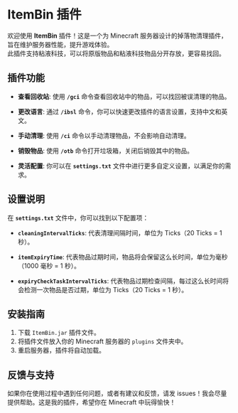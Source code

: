 # ItemBin 插件

欢迎使用 **ItemBin** 插件！这是一个为 Minecraft 服务器设计的掉落物清理插件，旨在维护服务器性能，提升游戏体验。<br>
此插件支持粘液科技，可以将原版物品和粘液科技物品分开存放，更容易找回。

## 插件功能

- **查看回收站**: 使用 **`/gci`** 命令查看回收站中的物品，可以找回被误清理的物品。
  
- **更改语言**: 通过 **`/ibsl`** 命令，你可以快速更改插件的语言设置，支持中文和英文。

- **手动清理**: 使用 **`/ci`** 命令以手动清理物品，不会影响自动清理。

- **销毁物品**: 使用 **`/otb`** 命令打开垃圾箱，关闭后销毁其中的物品。

- **灵活配置**: 你可以在 **`settings.txt`** 文件中进行更多自定义设置，以满足你的需求。

## 设置说明

在 **`settings.txt`** 文件中，你可以找到以下配置项：

- **`cleaningIntervalTicks`**: 代表清理间隔时间，单位为 Ticks（20 Ticks = 1 秒）。
  
- **`itemExpiryTime`**: 代表物品过期时间，物品将会保留这么长时间，单位为毫秒（1000 毫秒 = 1 秒）。

- **`expiryCheckTaskIntervalTicks`**: 代表物品过期检查间隔，每过这么长时间将会检测一次物品是否过期，单位为 Ticks（20 Ticks = 1 秒）。

## 安装指南

1. 下载 `ItemBin.jar` 插件文件。
2. 将插件文件放入你的 Minecraft 服务器的 `plugins` 文件夹中。
3. 重启服务器，插件将自动加载。

## 反馈与支持

如果你在使用过程中遇到任何问题，或者有建议和反馈，请发 issues！我会尽量提供帮助。这是我的插件，希望你在 Minecraft 中玩得愉快！